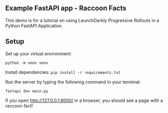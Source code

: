 ## Example FastAPI app - Raccoon Facts

This demo is for a tutorial on using LaunchDarkly Progressive Rollouts in a Python FastAPI Application.

## Setup

Set up your virtual environment:

`python -m venv venv`

Install dependencies:
`pip install -r requirements.txt`

Run the server by typing the following command in your terminal:

`fastapi dev main.py`

If you open http://127.0.0.1:8000/ in a browser, you should see a page with a raccoon fact!
